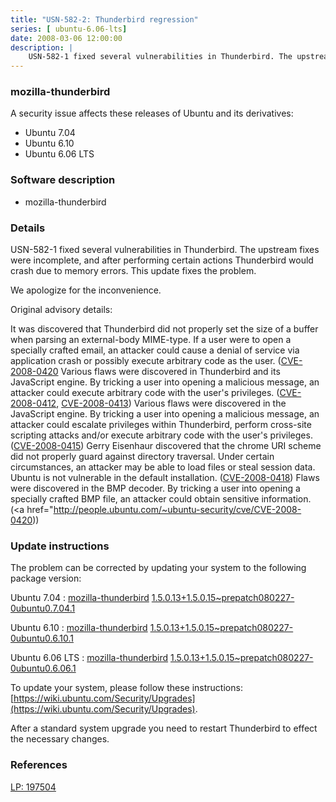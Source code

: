 ```yaml
---
title: "USN-582-2: Thunderbird regression"
series: [ ubuntu-6.06-lts]
date: 2008-03-06 12:00:00
description: |
    USN-582-1 fixed several vulnerabilities in Thunderbird. The upstream fixes were incomplete, and after performing certain actions Thunderbird would crash due to memory errors. This update fixes the problem.
--- 
```

 
 


### mozilla-thunderbird

A security issue affects these releases of Ubuntu and its derivatives:

* Ubuntu 7.04
* Ubuntu 6.10
* Ubuntu 6.06 LTS

### Software description

* mozilla-thunderbird 

### Details

USN-582-1 fixed several vulnerabilities in Thunderbird. The upstream fixes were incomplete, and after performing certain actions Thunderbird would crash due to memory errors. This update fixes the problem.

We apologize for the inconvenience.

Original advisory details:

 It was discovered that Thunderbird did not properly set the size of a buffer when parsing an external-body MIME-type. If a user were to open a specially crafted email, an attacker could cause a denial of service via application crash or possibly execute arbitrary code as the user. ([CVE-2008-0420](http://people.ubuntu.com/~ubuntu-security/cve/CVE-2008-0304">CVE-2008-0304</a>) Various flaws were discovered in Thunderbird and its JavaScript engine. By tricking a user into opening a malicious message, an attacker could execute arbitrary code with the user&#39;s privileges. (<a href="http://people.ubuntu.com/~ubuntu-security/cve/CVE-2008-0412">CVE-2008-0412</a>, <a href="http://people.ubuntu.com/~ubuntu-security/cve/CVE-2008-0413">CVE-2008-0413</a>) Various flaws were discovered in the JavaScript engine. By tricking a user into opening a malicious message, an attacker could escalate privileges within Thunderbird, perform cross-site scripting attacks and/or execute arbitrary code with the user&#39;s privileges. (<a href="http://people.ubuntu.com/~ubuntu-security/cve/CVE-2008-0415">CVE-2008-0415</a>) Gerry Eisenhaur discovered that the chrome URI scheme did not properly guard against directory traversal. Under certain circumstances, an attacker may be able to load files or steal session data. Ubuntu is not vulnerable in the default installation. (<a href="http://people.ubuntu.com/~ubuntu-security/cve/CVE-2008-0418">CVE-2008-0418</a>) Flaws were discovered in the BMP decoder. By tricking a user into opening a specially crafted BMP file, an attacker could obtain sensitive information. (<a href="http://people.ubuntu.com/~ubuntu-security/cve/CVE-2008-0420)) 

### Update instructions

The problem can be corrected by updating your system to the following package version:

Ubuntu 7.04
 : [mozilla-thunderbird](https://launchpad.net/ubuntu/+source/mozilla-thunderbird) <span> [1.5.0.13+1.5.0.15~prepatch080227-0ubuntu0.7.04.1](https://launchpad.net/ubuntu/+source/mozilla-thunderbird/1.5.0.13+1.5.0.15~prepatch080227-0ubuntu0.7.04.1) </span> 

Ubuntu 6.10
 : [mozilla-thunderbird](https://launchpad.net/ubuntu/+source/mozilla-thunderbird) <span> [1.5.0.13+1.5.0.15~prepatch080227-0ubuntu0.6.10.1](https://launchpad.net/ubuntu/+source/mozilla-thunderbird/1.5.0.13+1.5.0.15~prepatch080227-0ubuntu0.6.10.1) </span> 

Ubuntu 6.06 LTS
 : [mozilla-thunderbird](https://launchpad.net/ubuntu/+source/mozilla-thunderbird) <span> [1.5.0.13+1.5.0.15~prepatch080227-0ubuntu0.6.06.1](https://launchpad.net/ubuntu/+source/mozilla-thunderbird/1.5.0.13+1.5.0.15~prepatch080227-0ubuntu0.6.06.1) </span> 

To update your system, please follow these instructions: [https://wiki.ubuntu.com/Security/Upgrades](https://wiki.ubuntu.com/Security/Upgrades).

After a standard system upgrade you need to restart Thunderbird to effect the necessary changes. 

### References

 
 [LP: 197504](https://launchpad.net/bugs/197504)
 

